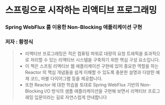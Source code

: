 # 스프링으로 시작하는 리액티브 프로그래밍
### Spring WebFlux 를 이용한 Non-Blocking 애플리케이션 구현
### 저자 : 황정식

> - 리액티브 프로그래밍은 적은 컴퓨팅 파워로 대량의 요청 트래픽을 효과적으로 처리할 수 있는 리액티브 시스템을 구축하기 위한 핵심 구성 요소입니다. 
> - 이 책은 스프링 리액티브 웹 애플리케이션 구현에 있어 중요한 역할을 하는 Reactor 의 핵심 개념들을 쉽게 이해할 수 있도록 충분한 설명과 다양한 예제 코드, 마블 다이어그램 등을 제공합니다. 
> - 또한 Reactor 에 대한 학습을 토대로 Spring WebFlux 기반의 Non-Blocking I/O 방식의 샘플 애플리케이션을 구현해 보면서 리액티브 프로그래밍 입문이라는 길로 자연스럽게 안내합니다
